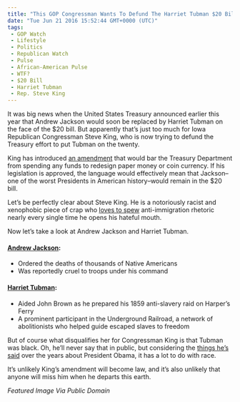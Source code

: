 ```yaml
---
title: "This GOP Congressman Wants To Defund The Harriet Tubman $20 Bill"
date: "Tue Jun 21 2016 15:52:44 GMT+0000 (UTC)"
tags: 
 - GOP Watch
 - Lifestyle
 - Politics
 - Republican Watch
 - Pulse
 - African-American Pulse
 - WTF?
 - $20 Bill
 - Harriet Tubman
 - Rep. Steve King
---
```

<p><!-- Quick Adsense WordPress Plugin: http://quicksense.net/ --></p><p>It was big news when the United States Treasury announced earlier this year that Andrew Jackson would soon be replaced by Harriet Tubman on the face of the $20 bill. But apparently that&#x2019;s just too much for Iowa Republican Congressman Steve King, who is now trying to defund the Treasury effort to put Tubman on the twenty.</p><p>King has introduced&#xA0;<a href="http://amendments-rules.house.gov/amendments/KINGIA_289_xml62016115509559.pdf" onclick="__gaTracker(&apos;send&apos;, &apos;pageview&apos;, &apos;http://amendments-rules.house.gov/amendments/KINGIA_289_xml62016115509559.pdf&apos;);" target="_blank" data-beacon="{&quot;p&quot;:{&quot;mnid&quot;:&quot;entry_text&quot;,&quot;lnid&quot;:&quot;citation&quot;,&quot;mpid&quot;:2}}">an amendment</a> that would bar the Treasury Department from spending any funds to redesign paper money or coin currency. If his legislation is approved, the language would&#xA0;effectively mean that Jackson&#x2013;one of the worst Presidents in American history&#x2013;would remain in the $20 bill.</p><p>Let&#x2019;s be perfectly clear about Steve King. He is a notoriously racist and xenophobic piece of crap who <a href="http://takingnote.blogs.nytimes.com/2013/08/12/steve-king-still-stands-by-cantaloupe-comments/?_r=1" onclick="__gaTracker(&apos;send&apos;, &apos;event&apos;, &apos;outbound-article&apos;, &apos;http://takingnote.blogs.nytimes.com/2013/08/12/steve-king-still-stands-by-cantaloupe-comments/?_r=1&apos;, &apos;loves to spew&apos;);" target="_blank">loves to spew</a> anti-immigration rhetoric nearly every single time he opens his hateful mouth.</p><p>Now let&#x2019;s take a look at Andrew Jackson and Harriet Tubman.</p><h4><strong><a href="https://en.wikipedia.org/wiki/Andrew_Jackson" onclick="__gaTracker(&apos;send&apos;, &apos;event&apos;, &apos;outbound-article&apos;, &apos;https://en.wikipedia.org/wiki/Andrew_Jackson&apos;, &apos;Andrew Jackson&apos;);" target="_blank">Andrew Jackson</a>:</strong></h4><ul>
<li>Ordered the deaths of thousands of Native Americans</li>
<li>Was reportedly cruel to troops under his command</li>
</ul><h4><strong><a href="https://en.wikipedia.org/wiki/Harriet_Tubman" onclick="__gaTracker(&apos;send&apos;, &apos;event&apos;, &apos;outbound-article&apos;, &apos;https://en.wikipedia.org/wiki/Harriet_Tubman&apos;, &apos;Harriet Tubman&apos;);" target="_blank">Harriet Tubman</a>:</strong></h4><ul>
<li>Aided John Brown as he prepared his 1859 anti-slavery raid on Harper&#x2019;s Ferry</li>
<li>A&#xA0;prominent participant in the Underground Railroad, a network of abolitionists who helped guide escaped slaves to freedom</li>
</ul><p>But of course what disqualifies her for Congressman King is that Tubman was black. Oh, he&#x2019;ll never say that in public, but considering the <a href="http://thinkprogress.org/politics/2008/03/08/20152/steve-king-record/" onclick="__gaTracker(&apos;send&apos;, &apos;event&apos;, &apos;outbound-article&apos;, &apos;http://thinkprogress.org/politics/2008/03/08/20152/steve-king-record/&apos;, &apos;things he\&apos;s said&apos;);" target="_blank">things he&#x2019;s said</a> over the years about President Obama, it has a lot to do with race.</p><p><!-- Quick Adsense WordPress Plugin: http://quicksense.net/ --></p><p>It&#x2019;s unlikely King&#x2019;s amendment will become law, and it&#x2019;s also unlikely that anyone will miss him when he departs this earth.</p><p><em>Featured Image Via Public Domain</em></p><div style="font-size:0px;height:0px;line-height:0px;margin:0;padding:0;clear:both"></div>